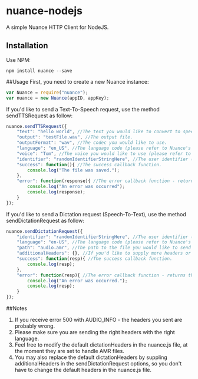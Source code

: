 # nuance-nodejs
A simple Nuance HTTP Client for NodeJS.

## Installation
Use NPM:
```
npm install nuance --save
```

##Usage
First, you need to create a new Nuance instance:
```javascript
var Nuance = require("nuance");
var nuance = new Nuance(appID, appKey);
```

If you'd like to send a Text-To-Speech request, use the method sendTTSRequest as follow:
```javascript
nuance.sendTTSRequest({
	"text": "hello world", //The text you would like to convert to speech.
	"output": "testFile.wav", //The output file.
	"outputFormat": "wav", //The codec you would like to use.
	"language": "en_US", //The language code (please refer to Nuance's documentation for more info).
	"voice": "Tom", //The voice you would like to use (please refer to Nuance's documentation for more info).
	"identifier": "randomIdentifierStringHere", //The user identifier (please refer to Nuance's documentation for more info).
	"success": function(){ //The success callback function.
		console.log("The file was saved.");
	},
	"error": function(response){ //The error callback function - returns the response from Nuance that you can debug.
		console.log("An error was occurred");
		console.log(response);
	}
});
```

If you'd like to send a Dictation request (Speech-To-Text), use the method sendDictationRequest as follow:
```javascript
nuance.sendDictationRequest({
	"identifier": "randomIdentifierStringHere", //The user identifier (please refer to Nuance's documentation for more info).
	"language": "en-US", //The language code (please refer to Nuance's documentation for more info).
	"path": "audio.amr", //The path to the file you would like to send to Nuance.
	"additionalHeaders": {}, //If you'd like to supply more headers or replace the default headers, supply them here.
	"success": function(resp){ //The success callback function.
		console.log(resp);
	},
	"error": function(resp){ //The error callback function - returns the response from Nuance that you can debug.
		console.log("An error was occurred.");
		console.log(resp);
	}
});
```

##Notes
1. If you receive error 500 with AUDIO_INFO - the headers you sent are probably wrong.
2. Please make sure you are sending the right headers with the right language.
3. Feel free to modify the default dictationHeaders in the nuance.js file, at the moment they are set to handle AMR files.
4. You may also replace the default dictationHeaders by suppling additionalHeaders in the sendDictationRequest options, so you don't have to change the default headers in the nuance.js file.